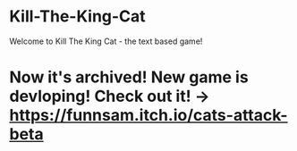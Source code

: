 # Kill-The-King-Cat
Welcome to Kill The King Cat - the text based game!

# Now it's archived! New game is devloping! Check out it! -> https://funnsam.itch.io/cats-attack-beta
